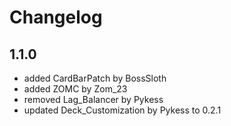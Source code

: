 # Changelog
## 1.1.0
- added CardBarPatch by BossSloth
- added ZOMC by Zom_23
- removed Lag_Balancer by Pykess
- updated Deck_Customization by Pykess to 0.2.1